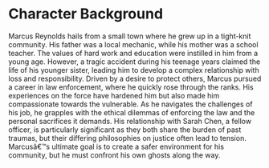# Character Background
Marcus Reynolds hails from a small town where he grew up in a tight-knit community. His father was a local mechanic, while his mother was a school teacher. The values of hard work and education were instilled in him from a young age. However, a tragic accident during his teenage years claimed the life of his younger sister, leading him to develop a complex relationship with loss and responsibility.
Driven by a desire to protect others, Marcus pursued a career in law enforcement, where he quickly rose through the ranks. His experiences on the force have hardened him but also made him compassionate towards the vulnerable. As he navigates the challenges of his job, he grapples with the ethical dilemmas of enforcing the law and the personal sacrifices it demands.
His relationship with Sarah Chen, a fellow officer, is particularly significant as they both share the burden of past traumas, but their differing philosophies on justice often lead to tension. Marcusâ€™s ultimate goal is to create a safer environment for his community, but he must confront his own ghosts along the way.